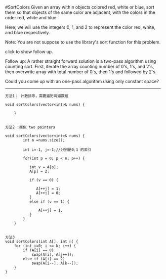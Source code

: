 #SortColors
Given an array with n objects colored red, white or blue, sort them so that objects of the same color are adjacent, 
with the colors in the order red, white and blue.

Here, we will use the integers 0, 1, and 2 to represent the color red, white, and blue respectively.

Note:
You are not suppose to use the library's sort function for this problem.

click to show follow up.

Follow up:
A rather straight forward solution is a two-pass algorithm using counting sort.
First, iterate the array counting number of 0's, 1's, and 2's, then overwrite array with total number of 0's, 
then 1's and followed by 2's.

Could you come up with an one-pass algorithm using only constant space?


---


```
方法1： 计数排序，需要遍历两遍数组

void sortColors(vector<int>& nums) {
        
    }


方法2 :类似 two pointers

void sortColors(vector<int>& nums) {
        int n =nums.size();
        
        int i=-1, j=-1;//分别是0,1 的索引

        for(int p = 0; p < n; p++) {
    
           int v = A[p];
           A[p] = 2;
    
           if (v == 0) {
    
              A[++j] = 1;
              A[++i] = 0;
           }
           else if (v == 1) {
    
               A[++j] = 1;
           }
        }
    }


方法3
void sortColors(int A[], int n) {
    for (int i=0; i <= k; i++) {
        if (A[i] == 0)
            swap(A[i], A[j++]);
        else if (A[i] == 2)
            swap(A[i--], A[k--]);
    }
}
```